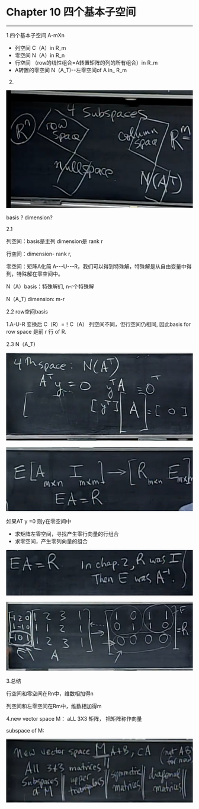 # Chapter 10 四个基本子空间

---

1.四个基本子空间 A-mXn

* 列空间 C（A）in R\_m
* 零空间 N（A）in R\_n
* 行空间 （row的线性组合=A转置矩阵的列的所有组合）in R\_m
* A转置的零空间 N（A_T\)--左零空间of A     in_ R\_m



2.

![](/assets/微信图片_20180114090451.png)

basis ? dimension?

2.1 

列空间：basis是主列  dimension是 rank r

行空间：dimension- rank r, 

零空间：矩阵A化简 A---U---R，我们可以得到特殊解，特殊解是从自由变量中得到，特殊解在零空间中。

N（A）basis：特殊解们, n-r个特殊解 

N（A\_T\) dimension: m-r



2.2 row空间basis 

1.A-U-R 变换后  C（R）=！C（A） 列空间不同，但行空间仍相同,  因此basis for row space 是前 r 行 of R.

 

2.3 N（A\_T\)

![](/assets/微信图片_20180114090517.png)

![](/assets/微信图片_20180114090521.png)

如果AT y =0  则y在零空间中

* 求矩阵左零空间，寻找产生零行向量的行组合
* 求零空间，产生零列向量的组合 

![](/assets/微信图片_20180114090524.png)

![](/assets/微信图片_20180114090526.png)



3.总结

行空间和零空间在Rn中，维数相加得n

列空间和左零空间在Rm中，维数相加得m



4.new vector space M： aLL 3X3 矩阵， 把矩阵称作向量

subspace of M: 

![](/assets/微信图片_20180114090528.png)




